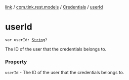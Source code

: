 [link](../../index.md) / [com.tink.rest.models](../index.md) / [Credentials](index.md) / [userId](./user-id.md)

# userId

`var userId: `[`String`](https://kotlinlang.org/api/latest/jvm/stdlib/kotlin/-string/index.html)`?`

The ID of the user that the credentials belongs to.

### Property

`userId` - The ID of the user that the credentials belongs to.